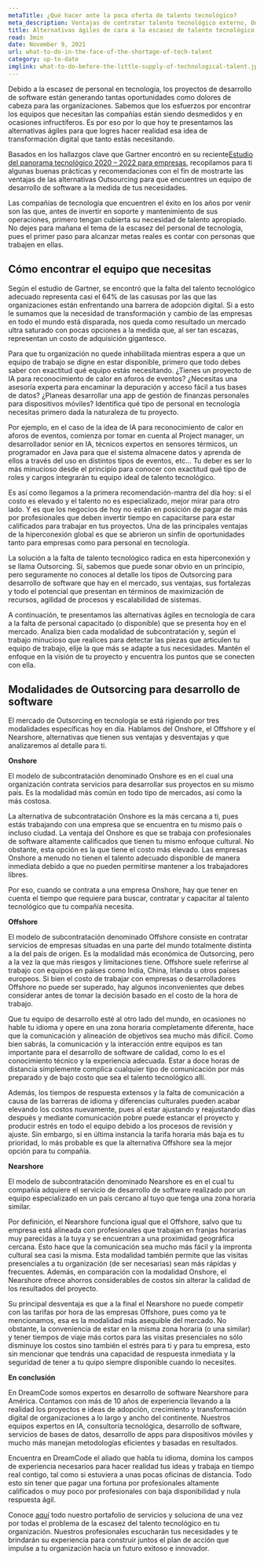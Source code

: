 ```yaml
---
metaTitle: ¿Qué hacer ante la poca oferta de talento tecnológico?
meta_description: Ventajas de contratar talento tecnológico externo, Outsorcing para desarrollo de software y alternativas ante la escasez de personal en tecnología
title: Alternativas ágiles de cara a la escasez de talento tecnológico
read: 3min
date: November 9, 2021
url: what-to-do-in-the-face-of-the-shortage-of-tech-talent
category: up-to-date
imglink: what-to-do-before-the-little-supply-of-technological-talent.jpg
---
```


Debido a la escasez de personal en tecnología, los proyectos de desarrollo de software están generando tantas oportunidades como dolores de cabeza para las organizaciones. Sabemos que los esfuerzos por encontrar los equipos que necesitan las compañías están siendo desmedidos y en ocasiones infructíferos. Es por eso por lo que hoy te presentamos las alternativas ágiles para que logres hacer realidad esa idea de transformación digital que tanto estás necesitando.

Basados en los hallazgos clave que Gartner encontró en su reciente[Estudio del panorama tecnológico 2020 – 2022 para empresas](https://www.gartner.com/en/information-technology/trends/emerging-technology-roadmap-gb-pd.html?utm_source=google&utm_medium=cpc&utm_campaign=RM_NA_2020_ITTRND_CPC_LG1_H2-GTS-AOC&utm_adgroup=113741808387&utm_term=%2Bemerging%20%2Btechnologies&ad=476672196694&matchtype=b&gclid=Cj0KCQjwqp-LBhDQARIsAO0a6aLy_WvGeZBvv2i1IaEVZwkSD3plLPRxJWinyjh7cgwHgZcnRzssCEwaAi9REALw_wcB), recopilamos para ti algunas buenas prácticas y recomendaciones con el fin de mostrarte las ventajas de las alternativas Outsourcing para que encuentres un equipo de desarrollo de software a la medida de tus necesidades.

Las compañías de tecnología que encuentren el éxito en los años por venir son las que, antes de invertir en soporte y mantenimiento de sus operaciones, primero tengan cubierta su necesidad de talento apropiado. No dejes para mañana el tema de la escasez del personal de tecnología, pues el primer paso para alcanzar metas reales es contar con personas que trabajen en ellas.

## Cómo encontrar el equipo que necesitas

Según el estudio de Gartner, se encontró que la falta del talento tecnológico adecuado representa casi el 64% de las casusas por las que las organizaciones están enfrentando una barrera de adopción digital. Si a esto le sumamos que la necesidad de transformación y cambio de las empresas en todo el mundo está disparada, nos queda como resultado un mercado ultra saturado con pocas opciones a la medida que, al ser tan escazas, representan un costo de adquisición gigantesco.

Para que tu organización no quede inhabilitada mientras espera a que un equipo de trabajo se digne en estar disponible, primero que todo debes saber con exactitud qué equipo estás necesitando. ¿Tienes un proyecto de IA para reconocimiento de calor en aforos de eventos? ¿Necesitas una asesoría experta para encaminar la depuración y acceso fácil a tus bases de datos? ¿Planeas desarrollar una app de gestión de finanzas personales para dispositivos móviles? Identifica qué tipo de personal en tecnología necesitas primero dada la naturaleza de tu proyecto.

Por ejemplo, en el caso de la idea de IA para reconocimiento de calor en aforos de eventos, comienza por tomar en cuenta al Project manager, un desarrollador senior en IA, técnicos expertos en sensores térmicos, un programador en Java para que el sistema almacene datos y aprenda de ellos a través del uso en distintos tipos de eventos, etc… Tu deber es ser lo más minucioso desde el principio para conocer con exactitud qué tipo de roles y cargos integrarán tu equipo ideal de talento tecnológico.

Es así como llegamos a la primera recomendación-mantra del día hoy: si el costo es elevado y el talento no es especializado, mejor mirar para otro lado. Y es que los negocios de hoy no están en posición de pagar de más por profesionales que deben invertir tiempo en capacitarse para estar calificados para trabajar en tus proyectos. Una de las principales ventajas de la hiperconexión global es que se abrieron un sinfín de oportunidades tanto para empresas como para personal en tecnología.

La solución a la falta de talento tecnológico radica en esta hiperconexión y se llama Outsorcing. Sí, sabemos que puede sonar obvio en un principio, pero seguramente no conoces al detalle los tipos de Outsorcing para desarrollo de software que hay en el mercado, sus ventajas, sus fortalezas y todo el potencial que presentan en términos de maximización de recursos, agilidad de procesos y escalabilidad de sistemas.

A continuación, te presentamos las alternativas ágiles en tecnología de cara a la falta de personal capacitado (o disponible) que se presenta hoy en el mercado. Analiza bien cada modalidad de subcontratación y, según el trabajo minucioso que realices para detectar las piezas que articulen tu equipo de trabajo, elije la que más se adapte a tus necesidades. Mantén el enfoque en la visión de tu proyecto y encuentra los puntos que se conecten con ella.

## Modalidades de Outsorcing para desarrollo de software

El mercado de Outsorcing en tecnología se está rigiendo por tres modalidades específicas hoy en día. Hablamos del Onshore, el Offshore y el Nearshore, alternativas que tienen sus ventajas y desventajas y que analizaremos al detalle para ti.

**Onshore**

El modelo de subcontratación denominado Onshore es en el cual una organización contrata servicios para desarrollar sus proyectos en su mismo país. Es la modalidad más común en todo tipo de mercados, así como la más costosa.

La alternativa de subcontratación Onshore es la más cercana a ti, pues estás trabajando con una empresa que se encuentra en tu mismo país o incluso ciudad. La ventaja del Onshore es que se trabaja con profesionales de software altamente calificados que tienen tu mismo enfoque cultural. No obstante, esta opción es la que tiene el costo más elevado. Las empresas Onshore a menudo no tienen el talento adecuado disponible de manera inmediata debido a que no pueden permitirse mantener a los trabajadores libres.

Por eso, cuando se contrata a una empresa Onshore, hay que tener en cuenta el tiempo que requiere para buscar, contratar y capacitar al talento tecnológico que tu compañía necesita.

**Offshore**

El modelo de subcontratación denominado Offshore consiste en contratar servicios de empresas situadas en una parte del mundo totalmente distinta a la del país de origen. Es la modalidad más económica de Outsorcing, pero a la vez la que más riesgos y limitaciones tiene.
Offshore suele referirse al trabajo con equipos en países como India, China, Irlanda u otros países europeos. Si bien el costo de trabajar con empresas o desarrolladores Offshore no puede ser superado, hay algunos inconvenientes que debes considerar antes de tomar la decisión basado en el costo de la hora de trabajo.

Que tu equipo de desarrollo esté al otro lado del mundo, en ocasiones no hable tu idioma y opere en una zona horaria completamente diferente, hace que la comunicación y alineación de objetivos sea mucho más difícil. Como bien sabrás, la comunicación y la interacción entre equipos es tan importante para el desarrollo de software de calidad, como lo es el conocimiento técnico y la experiencia adecuada. Estar a doce horas de distancia simplemente complica cualquier tipo de comunicación por más preparado y de bajo costo que sea el talento tecnológico allí.

Además, los tiempos de respuesta extensos y la falta de comunicación a causa de las barreras de idioma y diferencias culturales pueden acabar elevando los costos nuevamente, pues al estar ajustando y reajustando días después y mediante comunicación pobre puede estancar el proyecto y producir estrés en todo el equipo debido a los procesos de revisión y ajuste. Sin embargo, si en última instancia la tarifa horaria más baja es tu prioridad, lo más probable es que la alternativa Offshore sea la mejor opción para tu compañía.

**Nearshore**

El modelo de subcontratación denominado Nearshore es en el cual tu compañía adquiere el servicio de desarrollo de software realizado por un equipo especializado en un país cercano al tuyo que tenga una zona horaria similar.

Por definición, el Nearshore funciona igual que el Offshore, salvo que tu empresa está alineada con profesionales que trabajan en franjas horarias muy parecidas a la tuya y se encuentran a una proximidad geográfica cercana. Esto hace que la comunicación sea mucho más fácil y la impronta cultural sea casi la misma. Esta modalidad también permite que las visitas presenciales a tu organización (de ser necesarias) sean más rápidas y frecuentes. Además, en comparación con la modalidad Onshore, el Nearshore ofrece ahorros considerables de costos sin alterar la calidad de los resultados del proyecto.

Su principal desventaja es que a la final el Nearshore no puede competir con las tarifas por hora de las empresas Offshore, pues como ya te mencionamos, esa es la modalidad más asequible del mercado. No obstante, la conveniencia de estar en la misma zona horaria (o una similar) y tener tiempos de viaje más cortos para las visitas presenciales no sólo disminuye los costos sino también el estrés para ti y para tu empresa, esto sin mencionar que tendrás una capacidad de respuesta inmediata y la seguridad de tener a tu quipo siempre disponible cuando lo necesites.

**En conclusión**

En DreamCode somos expertos en desarrollo de software Nearshore para América. Contamos con más de 10 años de experiencia llevando a la realidad los proyectos e ideas de adopción, crecimiento y transformación digital de organizaciones a lo largo y ancho del continente. Nuestros equipos expertos en IA, consultoría tecnológica, desarrollo de software, servicios de bases de datos, desarrollo de apps para dispositivos móviles y mucho más manejan metodologías eficientes y basadas en resultados.

Encuentra en DreamCode el aliado que habla tu idioma, domina los campos de experiencia necesarios para hacer realidad tus ideas y trabaja en tiempo real contigo, tal como si estuviera a unas pocas oficinas de distancia. Todo esto sin tener que pagar una fortuna por profesionales altamente calificados o muy poco por profesionales con baja disponibilidad y nula respuesta ágil.

Conoce [aquí](https://www.dreamcodesoft.com/services) todo nuestro portafolio de servicios y soluciona de una vez por todas el problema de la escasez del talento tecnológico en tu organización. Nuestros profesionales escucharán tus necesidades y te brindarán su experiencia para construir juntos el plan de acción que impulse a tu organización hacia un futuro exitoso e innovador.
